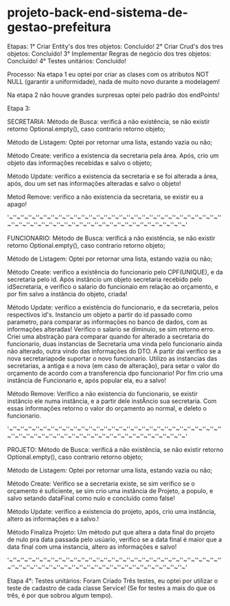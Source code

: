 # projeto-back-end-sistema-de-gestao-prefeitura

Etapas:
1° Criar Entity's dos tres objetos: Concluído!
2° Criar Crud's dos tres objetos: Concluído!
3° Implementar Regras de negócio dos tres objetos: Concluído!
4° Testes unitários: Concluído!

Processo:
Na etapa 1 eu optei por criar as clases com os atributos NOT NULL (garantir a uniformidade), 
nada de muito novo durante a modelagem!

Na etapa 2 não houve grandes surpresas optei pelo padrão dos endPoints! 

Etapa 3:

SECRETARIA:
Método de Busca: verificá a não existência, se não existir retorno Optional.empty(),
caso contrario retorno objeto;

Método de Listagem: Optei por retornar uma lista, estando vazia ou não;

Método Create: verifico a existencia da secretaria pela área. 
Após, crio um objeto das informações recebidas e salvo o objeto;

Método Update: verifico a existencia da secretaria e se foi alterada a área, 
após, dou um set nas informações alteradas e salvo o objeto!

Metod Remove: verifico a não existencia da secretaria, se existir eu a apago!

'~''~''~''~''~''~''~''~''~''~''~''~''~''~''~''~''~''~''~''~''~''~''~''~''~''~''~''~''~''~''~''~''~''~''~''~''~''~''~''~''~''~''~''~''~''~''~''~''~''~''~''~'

FUNCIONARIO:
Método de Busca: verificá a não existência, se não existir retorno Optional.empty(),
caso contrario retorno objeto;

Método de Listagem: Optei por retornar uma lista, estando vazia ou não;

Método Create: verifico a existência do funcionario pelo CPF(UNIQUE), e da secretaria pelo id.
Após instâncio um objeto secretaria recebido pelo idSecretaria, e verifico o salario do funcionaio
em relação ao orçamento, e por fim salvo a instância do objeto, criada!

Método Update: verifico a existência do funcionario, e da secretaria, pelos respectivos id's.
Instancio um objeto a partir do id passado como parametro, para comparar as informações no banco de dados, 
com as informações alteradas!
Verifico o salario se diminuio, se sim retorno erro.
Criei uma abstração para comparar quando for alterado a secretaria do funcionario,
duas instancias de Secretaria uma vinda pelo funcionario ainda não alterado, outra vindo das informações do DTO.
A partir dai verifico se a nova secretariapode suportar o novo funcionario.
Utilizo as instancias das secretarias, a antiga e a nova (em caso de alteração), 
para setar o valor do orçamento de acordo com a transferencia dpo funcionario!
Por fim crio uma instância de Funcionario e, após popular ela, eu a salvo!

Método Remove: Verifico a não existencia do funcionario, se existir instâncio ele 
numa instância, e a partir dele instÂncio sua secretaria.
Com essas informações retorno o valor do orçamento ao normal, e deleto o funcionario.

'~''~''~''~''~''~''~''~''~''~''~''~''~''~''~''~''~''~''~''~''~''~''~''~''~''~''~''~''~''~''~''~''~''~''~''~''~''~''~''~''~''~''~''~''~''~''~''~''~''~''~''~'

PROJETO:
Método de Busca: verificá a não existência, se não existir retorno Optional.empty(),
caso contrario retorno objeto;

Método de Listagem: Optei por retornar uma lista, estando vazia ou não;

Método Create: Verifico se a secretaria existe, se sim verifico se o orçamento é suficiente,
se sim crio uma instância de Projeto, a populo, e salvo setando dataFinal como nulo e concluído como false!

Método Update: verifico a existencia do projeto, após, crio uma instância, altero as informações e a salvo.!

Método Finaliza Projeto: Um método put que altera a data final do projeto de nulo pra data passada pelo usúario,
verifico se a data final é maior que a data final com uma instancia, altero as informações e salvo!

'~''~''~''~''~''~''~''~''~''~''~''~''~''~''~''~''~''~''~''~''~''~''~''~''~''~''~''~''~''~''~''~''~''~''~''~''~''~''~''~''~''~''~''~''~''~''~''~''~''~''~''~'

Etapa 4°:
Testes unitários:
Foram Criado Três testes, eu optei por utilizar o teste de cadastro de cada classe Service!
(Se for testes a mais do que os três, é por que sobrou algum tempo).

